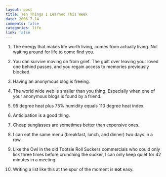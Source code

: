 ```yaml
--- 
layout: post
title: Ten Things I Learned This Week
date: 2006-7-14
comments: false
categories: life
link: false
---
```

1. The energy that makes life worth living, comes from actually living. Not waiting around for life to come find you.

2. You can survive moving on from grief. The guilt over leaving your loved one behind passes, and you regain access to memories previously blocked.

3. Having an anonymous blog is freeing.

4. The world wide web is smaller than you thing. Especially when one of your anonymous blogs is found by a friend.

5. 95 degree heat plus 75% humidity equals 110 degree heat index.

6. Anticipation is a good thing.

7. Cheap sunglasses are sometimes better than expensive ones.

8. I can eat the same menu (breakfast, lunch, and dinner) two days in a row.

9. Like the Owl in the old Tootsie Roll Suckers commercials who could only lick three times before crunching the sucker, I can only keep quiet for 42 minutes in a meeting.

10. Writing a list like this at the spur of the moment is <b>not</b> easy.
